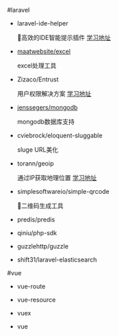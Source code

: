 #laravel

- laravel-ide-helper 

    高效的IDE智能提示插件  [学习地址](https://laravel-china.org/topics/2532)

- [maatwebsite/excel](https://github.com/Maatwebsite/Laravel-Excel)
    
    excel处理工具
- Zizaco/Entrust
    
    用户权限解决方案  [学习地址](https://laravel-china.org/topics/166)

- [jenssegers/mongodb](https://github.com/jenssegers/laravel-mongodb)

    mongodb数据库支持

- cviebrock/eloquent-sluggable
    
    sluge URL美化

- torann/geoip	
    
    通过IP获取地理位置 [学习地址](https://laravel-china.org/topics/2537)

- simplesoftwareio/simple-qrcode
    
    二维码生成工具
- predis/predis

- qiniu/php-sdk

- guzzlehttp/guzzle

- shift31/laravel-elasticsearch


#vue
- vue-route

- vue-resource

- vuex

- vue